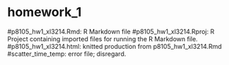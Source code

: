 # homework_1

#p8105_hw1_xl3214.Rmd: R Markdown file
#p8105_hw1_xl3214.Rproj: R Project containing imported files for running the R Markdown file.
#p8105_hw1_xl3214.html: knitted production from p8105_hw1_xl3214.Rmd
#scatter_time_temp: error file; disregard.
